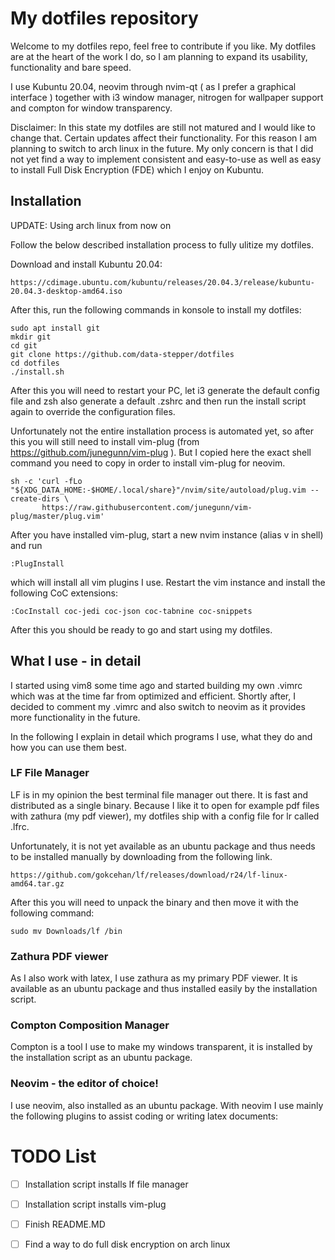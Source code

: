 # My dotfiles repository

Welcome to my dotfiles repo, feel free to contribute if you like. My dotfiles are at the heart of the work I do, so I am planning to expand its usability, functionality and bare speed.

I use Kubuntu 20.04, neovim through nvim-qt ( as I prefer a graphical interface ) together with i3 window manager, nitrogen for wallpaper support and compton for window transparency.

Disclaimer: In this state my dotfiles are still not matured and I would like to change that. Certain updates affect their functionality.
For this reason I am planning to switch to arch linux in the future. My only concern is that I did not yet find a way to implement
consistent and easy-to-use as well as easy to install Full Disk Encryption (FDE) which I enjoy on Kubuntu.

## Installation

UPDATE: Using arch linux from now on

Follow the below described installation process to fully ulitize my dotfiles.

Download and install Kubuntu 20.04:

```
https://cdimage.ubuntu.com/kubuntu/releases/20.04.3/release/kubuntu-20.04.3-desktop-amd64.iso
```

After this, run the following commands in konsole to install my dotfiles:

```
sudo apt install git
mkdir git
cd git
git clone https://github.com/data-stepper/dotfiles
cd dotfiles
./install.sh
```

After this you will need to restart your PC, let i3 generate the default config file and zsh also generate a default .zshrc and then
run the install script again to override the configuration files.

Unfortunately not the entire installation process is automated yet, so after this you will still need to
install vim-plug (from https://github.com/junegunn/vim-plug ). But I copied here the exact shell command
you need to copy in order to install vim-plug for neovim.

```
sh -c 'curl -fLo "${XDG_DATA_HOME:-$HOME/.local/share}"/nvim/site/autoload/plug.vim --create-dirs \
       https://raw.githubusercontent.com/junegunn/vim-plug/master/plug.vim'
```

After you have installed vim-plug, start a new nvim instance (alias v in shell) and run

```
:PlugInstall
```

which will install all vim plugins I use. Restart the vim instance and install the following CoC extensions:

```
:CocInstall coc-jedi coc-json coc-tabnine coc-snippets
```

After this you should be ready to go and start using my dotfiles.

## What I use - in detail

I started using vim8 some time ago and started building my own .vimrc which was at the time far from optimized and efficient.
Shortly after, I decided to comment my .vimrc and also switch to neovim as it provides more functionality in the future.

In the following I explain in detail which programs I use, what they do and how you can use them best.

### LF File Manager

LF is in my opinion the best terminal file manager out there. It is fast and distributed as a single binary.
Because I like it to open for example pdf files with zathura (my pdf viewer), my dotfiles ship with a config
file for lr called .lfrc.

Unfortunately, it is not yet available as an ubuntu package and thus needs to be installed manually by downloading from the following link.

```
https://github.com/gokcehan/lf/releases/download/r24/lf-linux-amd64.tar.gz
```

After this you will need to unpack the binary and then move it with the following command:

```
sudo mv Downloads/lf /bin
```

### Zathura PDF viewer

As I also work with latex, I use zathura as my primary PDF viewer. It is available as an ubuntu package and thus installed easily by the installation script.

### Compton Composition Manager

Compton is a tool I use to make my windows transparent, it is installed by the installation script as an ubuntu package.

### Neovim - the editor of choice!

I use neovim, also installed as an ubuntu package. With neovim I use mainly the following plugins to assist coding or writing latex documents:

# TODO List

- [ ] Installation script installs lf file manager
- [ ] Installation script installs vim-plug
- [ ] Finish README.MD
- [ ] Find a way to do full disk encryption on arch linux










